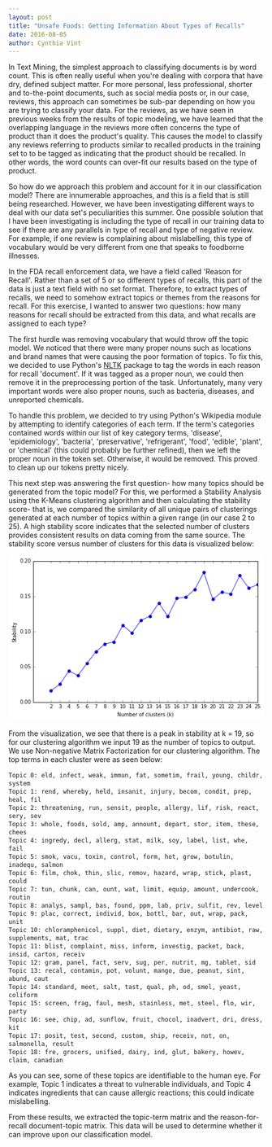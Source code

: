 ```yaml
---
layout: post
title: "Unsafe Foods: Getting Information About Types of Recalls"
date: 2016-08-05
author: Cynthia Vint
---
```


In Text Mining, the simplest approach to classifying documents is by word count. This is often really useful when you're dealing with corpora that have dry, defined subject matter. For more personal, less professional, shorter and to-the-point documents, such as social media posts or, in our case, reviews, this approach can sometimes be sub-par depending on how you are trying to classify your data. For the reviews, as we have seen in previous weeks from the results of topic modeling, we have learned that the overlapping language in the reviews more often concerns the type of product than it does the product's quality. This causes the model to classify any reviews referring to products similar to recalled products in the training set to to be tagged as indicating that the product should be recalled. In other words, the word counts can over-fit our results based on the type of product.

So how do we approach this problem and account for it in our classification model? There are innumerable approaches, and this is a field that is still being researched. However, we have been investigating different ways to deal with our data set's peculiarities this summer. One possible solution that I have been investigating is including the type of recall in our training data to see if there are any parallels in type of recall and type of negative review. For example, if one review is complaining about mislabelling, this type of vocabulary would be very different from one that speaks to foodborne illnesses.

In the FDA recall enforcement data, we have a field called 'Reason for Recall'. Rather than a set of 5 or so different types of recalls, this part of the data is just a text field with no set format. Therefore, to extract types of recalls, we need to somehow extract topics or themes from the reasons for recall. For this exercise, I wanted to answer two questions: how many reasons for recall should be extracted from this data, and what recalls are assigned to each type?

The first hurdle was removing vocabulary that would throw off the topic model. We noticed that there were many proper nouns such as locations and brand names that were causing the poor formation of topics. To fix this, we decided to use Python's [NLTK](http://www.nltk.org/) package to tag the words in each reason for recall 'document'. If it was tagged as a proper noun, we could then remove it in the preprocessing portion of the task. Unfortunately, many very important words were also proper nouns, such as bacteria, diseases, and unreported chemicals. 

To handle this problem, we decided to try using Python's Wikipedia module by attempting to identify categories of each term. If the term's categories contained words within our list of key category terms, 'disease', 'epidemiology', 'bacteria', 'preservative', 'refrigerant', 'food', 'edible', 'plant', or 'chemical' (this could probably be further refined), then we left the proper noun in the token set. Otherwise, it would be removed. This proved to clean up our tokens pretty nicely.

This next step was answering the first question- how many topics should be generated from the topic model? For this, we performed a Stability Analysis using the K-Means clustering algorithm and then calculating the stability score- that is, we compared the similarity of all unique pairs of clusterings generated at each number of topics within a given range (in our case 2 to 25). A high stability score indicates that the selected number of clusters provides consistent results on data coming from the same source. The stability score versus number of clusters for this data is visualized below:

!["Stability Analysis"](assets/images/best_k_topics.png)

From the visualization, we see that there is a peak in stability at k = 19, so for our clustering algorithm we input 19 as the number of topics to output. We use Non-negative Matrix Factorization for our clustering algorithm. The top terms in each cluster were as seen below:

```
Topic 0: eld, infect, weak, immun, fat, sometim, frail, young, childr, system
Topic 1: rend, whereby, held, insanit, injury, becom, condit, prep, heal, fil
Topic 2: threatening, run, sensit, people, allergy, lif, risk, react, sery, sev
Topic 3: whole, foods, sold, amp, annount, depart, stor, item, these, chees
Topic 4: ingredy, decl, allerg, stat, milk, soy, label, list, whe, fail
Topic 5: smok, vacu, toxin, control, form, hot, grow, botulin, inadequ, salmon
Topic 6: film, chok, thin, slic, remov, hazard, wrap, stick, plast, could
Topic 7: tun, chunk, can, ount, wat, limit, equip, amount, undercook, routin
Topic 8: analys, sampl, bas, found, ppm, lab, priv, sulfit, rev, level
Topic 9: plac, correct, individ, box, bottl, bar, out, wrap, pack, unit
Topic 10: chloramphenicol, suppl, diet, dietary, enzym, antibiot, raw, supplements, mat, trac
Topic 11: blist, complaint, miss, inform, investig, packet, back, insid, carton, receiv
Topic 12: gram, panel, fact, serv, sug, per, nutrit, mg, tablet, sid
Topic 13: recal, contamin, pot, volunt, mango, due, peanut, sint, abund, caut
Topic 14: standard, meet, salt, tast, qual, ph, od, smel, yeast, coliform
Topic 15: screen, frag, faul, mesh, stainless, met, steel, flo, wir, party
Topic 16: see, chip, ad, sunflow, fruit, chocol, inadvert, dri, dress, kit
Topic 17: posit, test, second, custom, ship, receiv, not, on, salmonella, result
Topic 18: fre, grocers, unified, dairy, ind, glut, bakery, howev, claim, canadian
```

As you can see, some of these topics are identifiable to the human eye. For example, Topic 1 indicates a threat to vulnerable individuals, and Topic 4 indicates ingredients that can cause allergic reactions; this could indicate mislabelling.

From these results, we extracted the topic-term matrix and the reason-for-recall document-topic matrix. This data will be used to determine whether it can improve upon our classification model.